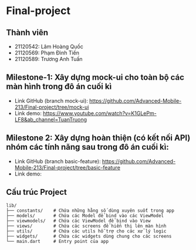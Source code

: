 # Final-project
## Thành viên
- 21120542: Lâm Hoàng Quốc
- 21120569: Phạm Đình Tiến
- 21120589: Trương Anh Tuấn
## Milestone-1: Xây dựng mock-ui cho toàn bộ các màn hình trong đô án cuối kì
- Link GitHub (branch mock-ui): https://github.com/Advanced-Mobile-213/Final-project/tree/mock-ui
- Link demo: https://www.youtube.com/watch?v=K1GLePm-LF8&ab_channel=TuanTruong
## Milestone 2: Xây dựng hoàn thiện (có kết nối API) nhóm các tính năng sau trong đô án cuối kì:
- Link GitHub (branch basic-feature): https://github.com/Advanced-Mobile-213/Final-project/tree/basic-feature
- Link demo:
## Cấu trúc Project

```
lib/
├── constants/    # Chứa những hằng số dùng xuyên suốt trong app
├── models/       # Chứa các Model để bind vào các ViewModel
├── viewmodels/   # Chứa các ViewModel để bind vào View
├── views/        # Chứa các screens để hiển thị lên màn hình
├── utils/        # Chứa các utils hỗ trợ cho các xử lý logic
├── widgets/      # Chứa các widgets dùng chung cho các screens
└── main.dart     # Entry point của app
```
